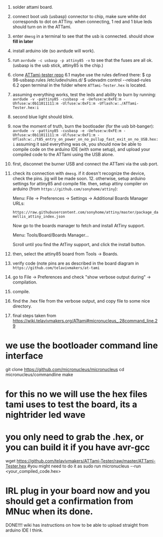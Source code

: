 1. solder attami board.
2. connect boot usb (usbasp) connector to chip, 
	make sure white dot corresponds to dot on ATTiny.
	when connecting, 1 red and 1 blue leds should turn on in the ATTami.
3. enter `dmesg` in a terminal to see that the usb is connected. should show ****fill in later**** 
4. install arduino ide (so avrdude will work).
5. run `avrdude -c usbasp -p attiny85 -v` to see that the fuses are all ok.
	(usbasp is the usb stick, attiny85 is the chip.)
6. clone [ATTami-tester repo](https://github.com/telavivmakers/ATTami-Tester)
	6.1 maybe use the rules defined there:
		$ cp 98-usbasp.rules /etc/udev/rules.d/
		$ udevadm control --reload-rules
	6.2 open terminal in the folder where `ATTami-Tester.hex` is located.
7. assuming everything works, test the leds and ability to burn by running:
`avrdude -v -pattiny85 -cusbasp -e -Uefuse:w:0xFE:m -Uhfuse:w:0b11011111:m -Ulfuse:w:0xF1:m -Uflash:w:./ATTami-Tester.hex:i`
8. second blue light should blink.
9. now the moment of truth, burn the bootloader (for the usb bit-banger):
	`avrdude -v -pattiny85 -cusbasp -e -Uefuse:w:0xFE:m -Uhfuse:w:0b11011111:m -Ulfuse:w:0xF1:m -Uflash:w:./t85_entry_on_power_on_no_pullup_fast_exit_on_no_USB.hex:i`
assuming it said everything was ok, you should now be able to compile code on the arduino IDE (with some setup), and upload your compiled code to the ATTami using the USB alone.
10. first, disconnet the burner USB and connect the ATTami via the usb port.
11. check its connection with `dmesg`.
if it doesn't recognize the device, check the pins. jig will be made soon.
	12. otherwise, setup arduino settings for attiny85 and compile file. then, setup attiny compiler on arduino (from `https://github.com/sonyhome/attiny`):

	Menu: File -> Preferences -> Settings -> Additional Boards Manager URLs:

	`https://raw.githubusercontent.com/sonyhome/attiny/master/package_damellis_attiny_index.json`

	Now go to the boards manager to fetch and install AtTiny support.

	Menu: Tools/Board/Boards Manager...

	Scroll until you find the AtTiny support, and click the install button.

13. then, select the attiny85 board from Tools -> Boards.
14. verify code (note pins are as described in the board diagram in `https://github.com/telavivmakers/at-tami`
15. go to File -> Preferences and check "show verbose output during" -> compilation.
16. compile.
17. find the .hex file from the verbose output, and copy file to some nice directory.

18. final steps taken from
 https://wiki.telavivmakers.org/ATtami#micronucleus_.28command_line.29

 # we use the bootloader command line interface 
 git clone https://github.com/micronucleus/micronucleus
 cd micronucleus/commandline
 make
 # for this no we will use the hex files tami uses to test the board, its a nightrider led wave
 # you only need to grab the .hex, or you can build it if you have avr-gcc
 wget https://github.com/telavivmakers/ATTami-Tester/raw/master/ATTami-Tester.hex
 #you might need to do it as sudo
 run micronucleus --run <your_compiled_code.hex>
 # IRL plug in your board now and you should get a confirmation from MNuc when its done.
 
DONE!!!!
wiki has instructions on how to be able to upload straight from arduino IDE I think.
